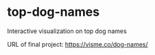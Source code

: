 # top-dog-names
Interactive visualization on top dog names

URL of final project:
https://visme.co/dog-names/
